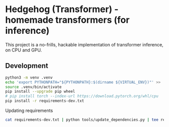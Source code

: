 # Hedgehog (Transformer) - homemade transformers (for inference)

This project is a no-frills, hackable implementation of transformer inference, on CPU and GPU.

## Development

```sh
python3 -m venv .venv
echo 'export PYTHONPATH="${PYTHONPATH}:$(dirname ${VIRTUAL_ENV})"' >> .venv/bin/activate
source .venv/bin/activate
pip install --upgrade pip wheel
# pip install torch --index-url https://download.pytorch.org/whl/cpu
pip install -r requirements-dev.txt
```

Updating requirements

```sh
cat requirements-dev.txt | python tools/update_dependencies.py | tee requirements-dev.txt
```
